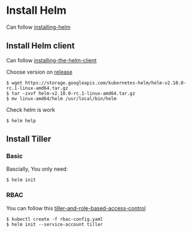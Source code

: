 # Install Helm

Can follow [installing-helm][1]

## Install Helm client

Can follow [installing-the-helm-client][2]

Choose version on [release][3]

```shell
$ wget https://storage.googleapis.com/kubernetes-helm/helm-v2.10.0-rc.1-linux-amd64.tar.gz
$ tar -zxvf helm-v2.10.0-rc.1-linux-amd64.tar.gz
$ mv linux-amd64/helm /usr/local/bin/helm
```

Check helm is work

```shell
$ helm help
```

## Install Tiller

### Basic
Bascially, You only need:
```shell
$ helm init
```

### RBAC
You can follow this [tiller-and-role-based-access-control][4]
```shell
$ kubectl create -f rbac-config.yaml
$ helm init --service-account tiller
```

[1]: https://docs.helm.sh/using_helm/#installing-helm
[2]: https://docs.helm.sh/using_helm/#installing-the-helm-client
[3]: https://github.com/helm/helm/releases
[4]: https://github.com/helm/helm/blob/master/docs/rbac.md#tiller-and-role-based-access-control